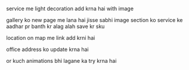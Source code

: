 service me light decoration add krna hai with image

gallery ko new page me lana hai jisse sabhi image section ko service ke aadhar pr banth kr alag alah save kr sku

location on map me link add krni hai

office address ko update krna hai

or kuch animations bhi lagane ka try krna hai